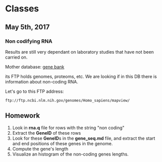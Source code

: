 

# Classes


## May 5th, 2017

### Non codifying RNA

Results are still very dependant on laboratory studies that have not been carried on.

Mother database: [gene bank][genebank]

its FTP holds genomes, proteoms, etc. We are looking if in this DB there is information about non-coding RNA.


Let's go to this FTP address:

```
ftp://ftp.ncbi.nlm.nih.gov/genomes/Homo_sapiens/mapview/
```

## Homework

1. Look in **rna.q** file for rows with the string "non coding"
2. Extract the **GeneID** of these rows
3. Look for these **GeneID**s in the **gene_seq.md** file, and extract the start and end positions of these genes in the genome.
4. Compute the gene's length
5. Visualize an histogram of the non-coding genes lengths.




#####

[genebank]:ftp://ftp.ncbi.nlm.nih.gov/genbank
